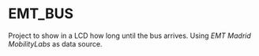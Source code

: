 # EMT_BUS

Project to show in a LCD how long until the bus arrives. 
Using *EMT Madrid MobilityLabs* as data source.
